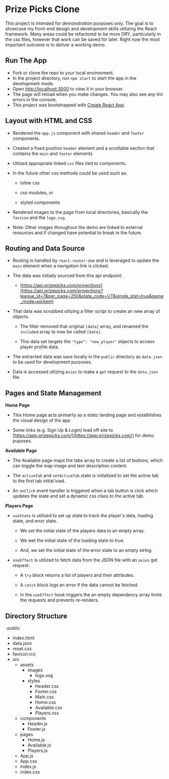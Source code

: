 # Prize Picks Clone

This project is intended for demonstration purposes only. The goal is to showcase my front-end design and development skills utilizing the React framework. Many areas could be refactored to be more DRY, particularly in the css files, however that work can be saved for later. Right now the most important outcome is to deliver a working demo.

## Run The App

- Fork or clone the repo to your local environment.
- In the project directory, run `npm start` to start the app in the development mode.
- Open [http://localhost:3000](http://localhost:3000) to view it in your browser.
- The page will reload when you make changes. You may also see any lint errors in the console.
- This project was bootstrapped with [Create React App](https://github.com/facebook/create-react-app).

## Layout with HTML and CSS

- Rendered the `app.js` component with shared `header` and `footer` components.
  
- Created a fixed position `header` element and a scrollable section that contains the `main` and `footer` elements
  
- Utlized appropriate linked `css` files tied to components.

- In the future other css methods could be used such as:

   - inline css

  - css modules, or

  - styled components

- Rendered images to the page from local directories, basically the `favicon` and the `logo.svg`.

- Note: Other images throughout the demo are linked to external reosurces and if changed have potential to break in the future.

## Routing and Data Source

- Routing is handled by `react-router-dom` and is leveraged to update the `main` element when a navigation link is clicked.

- The data was initially sourced from this api endpoint:

  - [https://api.prizepicks.com/projections](https://api.prizepicks.com/projections?league_id=7&per_page=250&state_code=UT&single_stat=true&game_mode=pickem)
 
- That data was scrubbed utlizing a filter script to create an new array of objects.

  - The filter removed that original `[data]` array, and renamed the `included` array to now be called `[data]`.

  - This data set targets the `"type": "new_player"` objects to access player profile data.
 
- The extracted data was save locally in the `public` directory as `data.json` to be used for development purposes.

- Data is accessed utlizing `Axios` to make a `get` request to the `data.json` file.

## Pages and State Management

**Home Page**
- This Home page acts primarily as a static landing page and estalblishes the visual design of the app

- Some links (e.g. Sign Up & Login) lead off site to [https://app.prizepicks.com/](https://app.prizepicks.com/) for demo puposes.

**Available Page**
- The Available page maps the tabs array to create a list of buttons, which can toggle the map image and text description content.

- The `activeTab` and `setActiveTab` state is initialized to set the active tab to the first tab initial load.

- An `onClick` event handler is triggered when a tab button is click which updates the state and set a dynamic css class to the active tab.

**Players Page**
- `useState` is utilized to set up state to track the player's data, loading state, and error state.

  - We set the initial state of the players data to an empty array.

   - We wet the initial state of the loading state to true.

   - And, we set the initial state of the error state to an empty string.
 
- `useEffect` is utilized to fetch data from the JSON file with an `axios` get request.

  - A `try` block returns a list of players and their attributes.

  - A `catch` block logs an error if the data cannot be fetched.

  - In the `useEffect` hook triggers the an empty dependency array limits the requests and prevents re-renders. 

## Directory Structure
-public
  - index.html
  -  data.json
  -  reset.css
  -  favicon.ico
- src
  - assets
    - images
      - logo.svg
    - styles
      - Header.css
      - Footer.css
      - Main.css
      - Home.css
      - Available.css
      - Players.css
  - components
    - Header.js
    - Footer.js
  - pages
    - Home.js
    - Available.js
    - Players.js
  - App.js
  - App.css
  - index.js
  - index.css


